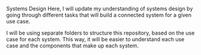 Systems Design
Here, I will update my understanding of systems design by going through different tasks that will build a connected system for a given use case.

I will be using separate folders to structure this repository, based on the use case for each system. This way, it will be easier to understand each use case and the components that make up each system.
